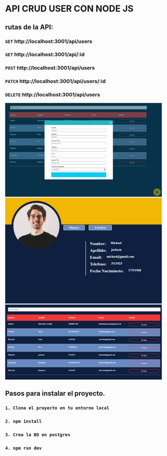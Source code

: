 # API CRUD USER CON NODE JS
## rutas de la API:
### `GET` http://localhost:3001/api/users
### `GET` http://localhost:3001/api/:id
### `POST` http://localhost:3001/api/users
### `PATCH` http://localhost:3001/api/users/:id
### `DELETE` http://localhost:3001/api/users
![](https://raw.githubusercontent.com/danielmiranda0099/FRONT_buenaData/master/public/assets/captura.PNG)
![](https://raw.githubusercontent.com/danielmiranda0099/FRONT_buenaData/master/public/assets/captura1.PNG)
![](https://raw.githubusercontent.com/danielmiranda0099/FRONT_buenaData/master/public/assets/captura2.PNG)
## Pasos para instalar el proyecto.
### `1. Clona el proyecto en tu entorno local`
### `2. npm install`
### `3. Crea la BD en postgres`
### `4. npm run dev`
